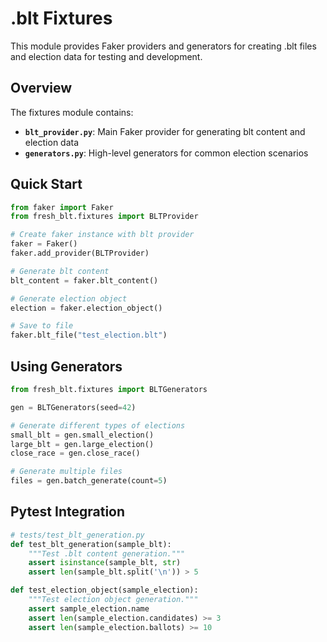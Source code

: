 # .blt Fixtures

This module provides Faker providers and generators for creating .blt files and election data for testing and development.

## Overview

The fixtures module contains:

- **`blt_provider.py`**: Main Faker provider for generating blt content and election data
- **`generators.py`**: High-level generators for common election scenarios

## Quick Start

```python
from faker import Faker
from fresh_blt.fixtures import BLTProvider

# Create faker instance with blt provider
faker = Faker()
faker.add_provider(BLTProvider)

# Generate blt content
blt_content = faker.blt_content()

# Generate election object
election = faker.election_object()

# Save to file
faker.blt_file("test_election.blt")
```

## Using Generators

```python
from fresh_blt.fixtures import BLTGenerators

gen = BLTGenerators(seed=42)

# Generate different types of elections
small_blt = gen.small_election()
large_blt = gen.large_election()
close_race = gen.close_race()

# Generate multiple files
files = gen.batch_generate(count=5)
```


## Pytest Integration

```python
# tests/test_blt_generation.py
def test_blt_generation(sample_blt):
    """Test .blt content generation."""
    assert isinstance(sample_blt, str)
    assert len(sample_blt.split('\n')) > 5

def test_election_object(sample_election):
    """Test election object generation."""
    assert sample_election.name
    assert len(sample_election.candidates) >= 3
    assert len(sample_election.ballots) >= 10
```